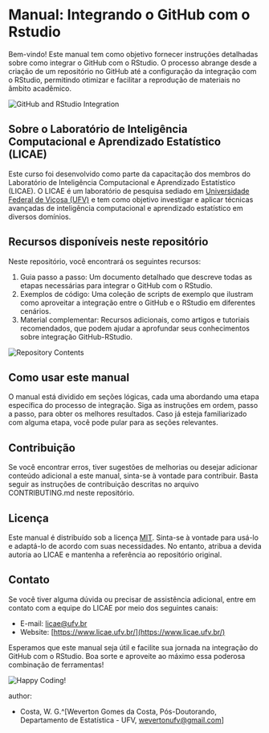 # Manual: Integrando o GitHub com o Rstudio

Bem-vindo! Este manual tem como objetivo fornecer instruções detalhadas sobre como integrar o GitHub com o RStudio. O processo abrange desde a criação de um repositório no GitHub até a configuração da integração com o RStudio, permitindo otimizar e facilitar a reprodução de materiais no âmbito acadêmico.

![GitHub and RStudio Integration](https://example.com/images/github_rstudio_integration.png)

## Sobre o Laboratório de Inteligência Computacional e Aprendizado Estatístico (LICAE)
Este curso foi desenvolvido como parte da capacitação dos membros do Laboratório de Inteligência Computacional e Aprendizado Estatístico (LICAE). O LICAE é um laboratório de pesquisa sediado em [Universidade Federal de Viçosa (UFV)](https://www.licae.ufv.br/) e tem como objetivo investigar e aplicar técnicas avançadas de inteligência computacional e aprendizado estatístico em diversos domínios.

## Recursos disponíveis neste repositório
Neste repositório, você encontrará os seguintes recursos:

1. Guia passo a passo: Um documento detalhado que descreve todas as etapas necessárias para integrar o GitHub com o RStudio.
2. Exemplos de código: Uma coleção de scripts de exemplo que ilustram como aproveitar a integração entre o GitHub e o RStudio em diferentes cenários.
3. Material complementar: Recursos adicionais, como artigos e tutoriais recomendados, que podem ajudar a aprofundar seus conhecimentos sobre integração GitHub-RStudio.

![Repository Contents](https://example.com/images/repository_contents.png)

## Como usar este manual
O manual está dividido em seções lógicas, cada uma abordando uma etapa específica do processo de integração. Siga as instruções em ordem, passo a passo, para obter os melhores resultados. Caso já esteja familiarizado com alguma etapa, você pode pular para as seções relevantes.

## Contribuição
Se você encontrar erros, tiver sugestões de melhorias ou desejar adicionar conteúdo adicional a este manual, sinta-se à vontade para contribuir. Basta seguir as instruções de contribuição descritas no arquivo CONTRIBUTING.md neste repositório.

## Licença
Este manual é distribuído sob a licença [MIT](LICENSE.md). Sinta-se à vontade para usá-lo e adaptá-lo de acordo com suas necessidades. No entanto, atribua a devida autoria ao LICAE e mantenha a referência ao repositório original.

## Contato
Se você tiver alguma dúvida ou precisar de assistência adicional, entre em contato com a equipe do LICAE por meio dos seguintes canais:

- E-mail: licae@ufv.br
- Website: [https://www.licae.ufv.br/](https://www.licae.ufv.br/)

Esperamos que este manual seja útil e facilite sua jornada na integração do GitHub com o RStudio. Boa sorte e aproveite ao máximo essa poderosa combinação de ferramentas!

![Happy Coding!](https://example.com/images/happy_coding.png)

author: 
  - Costa, W. G.^[Weverton Gomes da Costa, Pós-Doutorando, Departamento de Estatística - UFV, wevertonufv@gmail.com]
